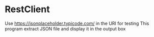 # RestClient

Use https://jsonplaceholder.typicode.com/  in the URI for testing 
This program extract JSON file and display it in the output box
